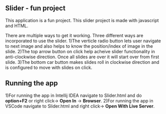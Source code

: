 ## Slider - fun project

   This application is a fun project. This slider project is made with javascript and HTML.

   There are multiple ways to get it working. Three different ways are incorporated to use the slider.
    1)The verticle radio button lets user navigate to next image and also helps to know the position/index of image in the slide.
    2)The top arrow button on click help acheive slider functionality in anti-clockwise direction. Once all slides are over it will start over from first slide.
    3)The bottom car button makes slides roll in clockwise direction and is configured to move with slides on click.
   
## Running the app

  1)For running the app in Intellij IDEA navigate to Slider.html and do **option+F2** or right click-> **Open In** -> **Browser**.
  2)For running the app in VSCode navigate to Slider.html and right click-> **Open With Live Server**.

